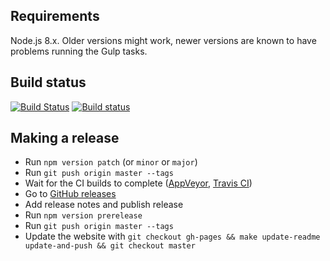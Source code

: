 ## Requirements

Node.js 8.x. Older versions might work, newer versions are known to have problems running the
Gulp tasks.

## Build status

[![Build Status](https://travis-ci.org/salomvary/gramin-express.svg?branch=master)](https://travis-ci.org/salomvary/gramin-express)
[![Build status](https://ci.appveyor.com/api/projects/status/5pb49mjp8jhh48oq?svg=true)](https://ci.appveyor.com/project/salomvary/gramin-express)

## Making a release

- Run `npm version patch` (or `minor` or `major`)
- Run `git push origin master --tags`
- Wait for the CI builds to complete ([AppVeyor](https://ci.appveyor.com/project/salomvary/gramin-express/history), [Travis CI](https://travis-ci.org/salomvary/gramin-express))
- Go to [GitHub releases](https://github.com/salomvary/gramin-express/releases)
- Add release notes and publish release
- Run `npm version prerelease`
- Run `git push origin master --tags`
- Update the website with `git checkout gh-pages && make update-readme update-and-push && git checkout master`
